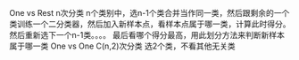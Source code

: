 One vs Rest
n次分类
n个类别中，选n-1个类合并当作同一类，然后跟剩余的一个类训练一个二分类器，然后加入新样本点，看样本点属于哪一类，计算此时得分。
然后重新选下一个n-1类。。。。
最后看哪个得分最高，用此划分方法来判断新样本属于哪一类
One vs One
C(n,2)次分类
选2个类，不看其他无关类
